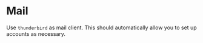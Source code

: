 # Mail

Use `thunderbird` as mail client. This should automatically allow you to set up accounts as
necessary.
